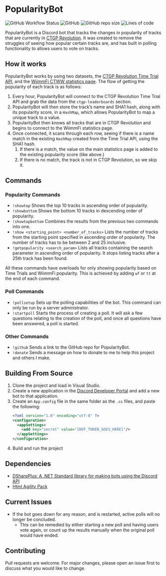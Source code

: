 # PopularityBot

![GitHub Workflow Status](https://img.shields.io/github/workflow/status/rhys-wootton/PopularityBot/.NET%20Core) ![GitHub](https://img.shields.io/github/license/rhys-wootton/PopularityBot) ![GitHub repo size](https://img.shields.io/github/repo-size/rhys-wootton/PopularityBot) ![Lines of code](https://img.shields.io/tokei/lines/github/rhys-wootton/PopularityBot)

PopularityBot is a Discord bot that tracks the changes in popularity of tracks that are currently in [CTGP Revolution](https://www.chadsoft.co.uk/). It was created to remove the struggles of seeing how popular certain tracks are, and has built in polling functionality to allows users to vote on tracks.

## How it works

PopularityBot works by using two datasets, the [CTGP Revolution Time Trial API](http://tt.chadsoft.co.uk/index.json), and the [WiimmFi CTWW statistics page](https://wiimmfi.de/stats/track/mv/ctgp). The flow of getting the popularity of each track is as follows:

1. Every hour, PopularityBot will connect to the CTGP Revolution Time Trial API and grab the data from the `ctgp-leaderboards` section.
2. PopularityBot will then store the track’s name and SHA1 hash, along with its popularity score, in a `HashMap`, which allows PopularityBot to map a unique track to a value.
3. PopularityBot then knows all tracks that are in CTGP Revolution and begins to connect to the WiimmFi statistics page.
4. Once connected, it scans through each row, seeing if there is a name match in the existing `HashMap` created from the Time Trial API, using the SHA1 hash.
      1. If there is a match, the value on the main statistics page is added to the existing popularity score (like above.)
      2. If there is no match, the track is not in CTGP Revolution, so we skip it.

## Commands

### Popularity Commands

* `!showtop` Shows the top 10 tracks in ascending order of popularity.
* `!showbottom` Shows the bottom 10 tracks in descending order of popularity.
* `!showtopbottom` Combines the results from the previous two commands into one.
* `!show <starting_point> <number_of_tracks>` Lists the number of tracks from the starting point specified in ascending order of popularity. The number of tracks has to be between 2 and 25 inclusive.
* `!getpopularity <search_param>` Lists all tracks containing the search parameter in ascending order of popularity. It stops listing tracks after a 25th track has been found.

All these commands have overloads for only showing popularity based on Time Trials and WiimmFi popularity. This is achieved by adding `wf` or `tt` at the end of each command.

### Poll Commands

* `!pollsetup` Sets up the polling capabilities of the bot. This command can only be run by a server administrator.
* `!startpoll` Starts the process of creating a poll. It will ask a few questions relating to the creation of the poll, and once all questions have been answered, a poll is started.

### Other Commands
* `!github` Sends a link to the GitHub repo for PopularityBot.
* `!donate` Sends a message on how to donate to me to help this project and others I make.

## Building From Source

1. Clone the project and load in Visual Studio.
2. Create a new application in the [Discord Developer Portal](https://discord.com/developers/applications) and add a new bot to that application.
3. Create an `App.config` file in the same folder as the `.cs` files, and paste the following:
   ```xml
   <?xml version="1.0" encoding="utf-8" ?>
   <configuration>
     <appSettings>
       <add key="secret" value="[BOT_TOKEN_GOES_HERE]"/>
     </appSettings>
   </configuration>
   ```
4. Build and run the project
## Dependencies

* [DSharpPlus: A .NET Standard library for making bots using the Discord API](https://github.com/DSharpPlus/DSharpPlus)
* [Html Agility Pack](https://html-agility-pack.net/)

## Current Issues

* If the bot goes down for any reason, and is restarted, active polls will no longer be concluded.
  * This can be remedied by either starting a new poll and having users vote again, or count up the results manually when the original poll would have ended.

## Contributing

Pull requests are welcome. For major changes, please open an issue first to discuss what you would like to change.

